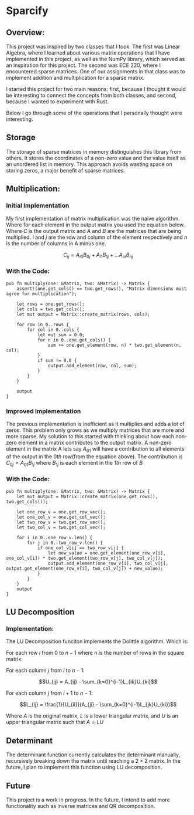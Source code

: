 # Sparcify
## Overview:
This project was inspired by two classes that I took. The first was Linear Algebra, where I learned about various matrix operations that I have implemented in this project, as well as the NumPy library, 
which served as an inspiration for this project. The second was ECE 220, where I encountered sparse matrices. One of our assignments in that class was to implement addition and multiplication for a sparse matrix.

I started this project for two main reasons: first, because I thought it would be interesting to connect the concepts from both classes, and second, because I wanted to experiment with Rust.

Below I go through some of the operations that I personally thought were interesting.

## Storage
The storage of sparse matrices in memory distinguishes this library from others. 
It stores the coordinates of a non-zero value and the value itself as an unordered list in memory. 
This approach avoids wasting space on storing zeros, a major benefit of sparse matrices.

## Multiplication:
### Initial Implementation
My first implementation of matrix multiplication was the naive algorithm. 
Where for each element in the output matrix you used the equation below. 
Where $C$ is the output matrix and $A$ and $B$ are the matrices that are being multiplied. 
$i$ and $j$ are the row and column of the element respectively and $n$ is the number of columns in A minus one. 

$$C_{ij}=A_{i0}B_{0j} + A_{i1}B_{1j} + ...A_{in}B_{nj}  $$

### With the Code:

```
pub fn multiply(one: &Matrix, two: &Matrix) -> Matrix {
    assert!(one.get_cols() == two.get_rows(), "Matrix dimensions must agree for multiplication");

    let rows = one.get_rows();
    let cols = two.get_cols();
    let mut output = Matrix::create_matrix(rows, cols);

    for row in 0..rows {
        for col in 0..cols {
            let mut sum = 0.0;
            for n in 0..one.get_cols() {
                sum += one.get_element(row, n) * two.get_element(n, col);
            }
            if sum != 0.0 {
                output.add_element(row, col, sum);
            }
        }
    }

    output
}
```
### Improved Implementation
The previous implementation is inefficient as it multiplies and adds a lot of zeros. 
This problem only grows as we multiply matrices that are more and more sparse. 
My solution to this started with thinking about how each non-zero element in a matrix contributes to the output matrix. 
A non-zero element in the matrix A lets say $A_{01}$ will have a contribution to all elements of the output in the $0th$ row(from the equation above). 
The contribution is $C_{0j}=A_{01}B_{1j}$ where $B_{1j}$ is each element in the $1th$ row of $B$

### With the Code:

```
pub fn multiply(one: &Matrix, two: &Matrix) -> Matrix {
    let mut output = Matrix::create_matrix(one.get_rows(), two.get_cols());

    let one_row_v = one.get_row_vec();
    let one_col_v = one.get_col_vec();
    let two_row_v = two.get_row_vec();
    let two_col_v = two.get_col_vec();

    for i in 0..one_row_v.len() {
        for j in 0..two_row_v.len() {
            if one_col_v[i] == two_row_v[j] {
                let new_value = one.get_element(one_row_v[i], one_col_v[i]) * two.get_element(two_row_v[j], two_col_v[j]);
                output.add_element(one_row_v[i], two_col_v[j], output.get_element(one_row_v[i], two_col_v[j]) + new_value);
            }
        }
    }
    output
}
```
## LU Decomposition
### Implementation:
The LU Decomposition funciton implements the Dolittle algorithm. Which is:

For each row $i$ from 0 to $n-1$ where n is the number of rows in the square matrix:

  For each column $j$ from $i$ to $n-1$:
  
$$U_{ij} = A_{ij} - \sum_{k=0}^{i-1}L_{ik}U_{ki}$$

  For each column $j$ from $i+1$ to $n-1$:

$$L_{ij} = \frac{1}{U_{ii}}(A_{ji} - \sum_{k=0}^{i-1}L_{jk}U_{ki})$$

Where $A$ is the original matrix, $L$ is a lower triangular matrix, and $U$ is an upper triangular matrix such that $A=LU$

## Determinant
The determinant function currently calculates the determinant manually, recursively breaking down the matrix until reaching a $2 \times 2$ matrix. 
In the future, I plan to implement this function using LU decomposition.

## Future
This project is a work in progress. In the future, I intend to add more functionality such as inverse matrices and QR decomposition.
